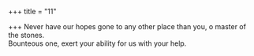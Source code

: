 +++
title = "11"

+++
Never have our hopes gone to any other place than you, o master of the  stones.  
Bounteous one, exert your ability for us with your help.  